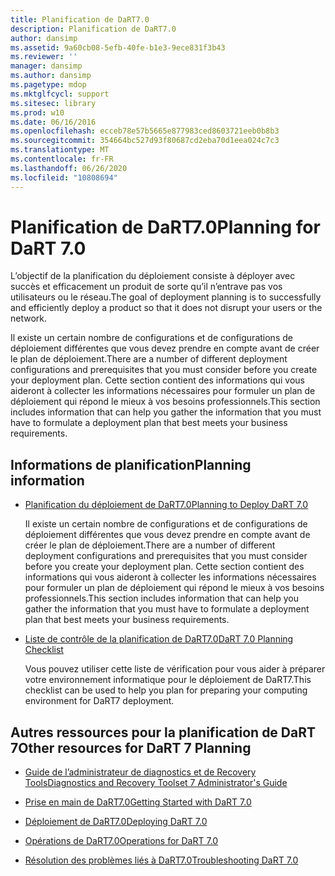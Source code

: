```yaml
---
title: Planification de DaRT7.0
description: Planification de DaRT7.0
author: dansimp
ms.assetid: 9a60cb08-5efb-40fe-b1e3-9ece831f3b43
ms.reviewer: ''
manager: dansimp
ms.author: dansimp
ms.pagetype: mdop
ms.mktglfcycl: support
ms.sitesec: library
ms.prod: w10
ms.date: 06/16/2016
ms.openlocfilehash: ecceb78e57b5665e877983ced8603721eeb0b8b3
ms.sourcegitcommit: 354664bc527d93f80687cd2eba70d1eea024c7c3
ms.translationtype: MT
ms.contentlocale: fr-FR
ms.lasthandoff: 06/26/2020
ms.locfileid: "10808694"
---
```

# <span data-ttu-id="c6534-103">Planification de DaRT7.0</span><span class="sxs-lookup"><span data-stu-id="c6534-103">Planning for DaRT 7.0</span></span>


<span data-ttu-id="c6534-104">L’objectif de la planification du déploiement consiste à déployer avec succès et efficacement un produit de sorte qu’il n’entrave pas vos utilisateurs ou le réseau.</span><span class="sxs-lookup"><span data-stu-id="c6534-104">The goal of deployment planning is to successfully and efficiently deploy a product so that it does not disrupt your users or the network.</span></span>

<span data-ttu-id="c6534-105">Il existe un certain nombre de configurations et de configurations de déploiement différentes que vous devez prendre en compte avant de créer le plan de déploiement.</span><span class="sxs-lookup"><span data-stu-id="c6534-105">There are a number of different deployment configurations and prerequisites that you must consider before you create your deployment plan.</span></span> <span data-ttu-id="c6534-106">Cette section contient des informations qui vous aideront à collecter les informations nécessaires pour formuler un plan de déploiement qui répond le mieux à vos besoins professionnels.</span><span class="sxs-lookup"><span data-stu-id="c6534-106">This section includes information that can help you gather the information that you must have to formulate a deployment plan that best meets your business requirements.</span></span>

## <span data-ttu-id="c6534-107">Informations de planification</span><span class="sxs-lookup"><span data-stu-id="c6534-107">Planning information</span></span>


-   [<span data-ttu-id="c6534-108">Planification du déploiement de DaRT7.0</span><span class="sxs-lookup"><span data-stu-id="c6534-108">Planning to Deploy DaRT 7.0</span></span>](planning-to-deploy-dart-70.md)

    <span data-ttu-id="c6534-109">Il existe un certain nombre de configurations et de configurations de déploiement différentes que vous devez prendre en compte avant de créer le plan de déploiement.</span><span class="sxs-lookup"><span data-stu-id="c6534-109">There are a number of different deployment configurations and prerequisites that you must consider before you create your deployment plan.</span></span> <span data-ttu-id="c6534-110">Cette section contient des informations qui vous aideront à collecter les informations nécessaires pour formuler un plan de déploiement qui répond le mieux à vos besoins professionnels.</span><span class="sxs-lookup"><span data-stu-id="c6534-110">This section includes information that can help you gather the information that you must have to formulate a deployment plan that best meets your business requirements.</span></span>

-   [<span data-ttu-id="c6534-111">Liste de contrôle de la planification de DaRT7.0</span><span class="sxs-lookup"><span data-stu-id="c6534-111">DaRT 7.0 Planning Checklist</span></span>](dart-70-planning-checklist-dart-7.md)

    <span data-ttu-id="c6534-112">Vous pouvez utiliser cette liste de vérification pour vous aider à préparer votre environnement informatique pour le déploiement de DaRT7.</span><span class="sxs-lookup"><span data-stu-id="c6534-112">This checklist can be used to help you plan for preparing your computing environment for DaRT7 deployment.</span></span>

## <a href="" id="other-resources-for-dart-7-planning-"></a><span data-ttu-id="c6534-113">Autres ressources pour la planification de DaRT 7</span><span class="sxs-lookup"><span data-stu-id="c6534-113">Other resources for DaRT 7 Planning</span></span>


-   [<span data-ttu-id="c6534-114">Guide de l’administrateur de diagnostics et de Recovery Tools</span><span class="sxs-lookup"><span data-stu-id="c6534-114">Diagnostics and Recovery Toolset 7 Administrator's Guide</span></span>](index.md)

-   [<span data-ttu-id="c6534-115">Prise en main de DaRT7.0</span><span class="sxs-lookup"><span data-stu-id="c6534-115">Getting Started with DaRT 7.0</span></span>](getting-started-with-dart-70-new-ia.md)

-   [<span data-ttu-id="c6534-116">Déploiement de DaRT7.0</span><span class="sxs-lookup"><span data-stu-id="c6534-116">Deploying DaRT 7.0</span></span>](deploying-dart-70-new-ia.md)

-   [<span data-ttu-id="c6534-117">Opérations de DaRT7.0</span><span class="sxs-lookup"><span data-stu-id="c6534-117">Operations for DaRT 7.0</span></span>](operations-for-dart-70-new-ia.md)

-   [<span data-ttu-id="c6534-118">Résolution des problèmes liés à DaRT7.0</span><span class="sxs-lookup"><span data-stu-id="c6534-118">Troubleshooting DaRT 7.0</span></span>](troubleshooting-dart-70-new-ia.md)

 

 





